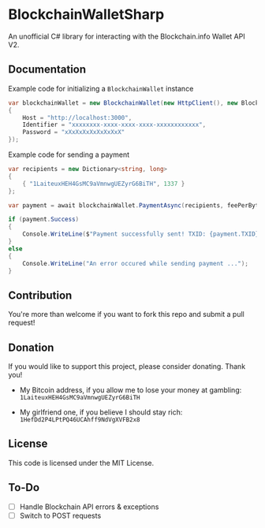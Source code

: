 # BlockchainWalletSharp
An unofficial C# library for interacting with the Blockchain.info Wallet API V2.

## Documentation
Example code for initializing a ``BlockchainWallet`` instance
```cs
var blockchainWallet = new BlockchainWallet(new HttpClient(), new BlockchainWalletConfiguration
{
    Host = "http://localhost:3000",
    Identifier = "xxxxxxxx-xxxx-xxxx-xxxx-xxxxxxxxxxxx",
    Password = "xXxXxXxXxXxXxXxX"
});
```

Example code for sending a payment
```cs
var recipients = new Dictionary<string, long>
{
    { "1LaiteuxHEH4GsMC9aVmnwgUEZyrG6BiTH", 1337 }
};

var payment = await blockchainWallet.PaymentAsync(recipients, feePerByte: 50);

if (payment.Success)
{
    Console.WriteLine($"Payment successfully sent! TXID: {payment.TXID}");
}
else
{
    Console.WriteLine("An error occured while sending payment ...");
}
```

## Contribution
You're more than welcome if you want to fork this repo and submit a pull request!

## Donation
If you would like to support this project, please consider donating. Thank you!

- My Bitcoin address, if you allow me to lose your money at gambling: ``1LaiteuxHEH4GsMC9aVmnwgUEZyrG6BiTH``

- My girlfriend one, if you believe I should stay rich: ``1HefDd2P4LPtPQ46UCAhff9NdVgXVFB2x8``

## License
This code is licensed under the MIT License.

## To-Do
- [ ] Handle Blockchain API errors & exceptions
- [ ] Switch to POST requests
